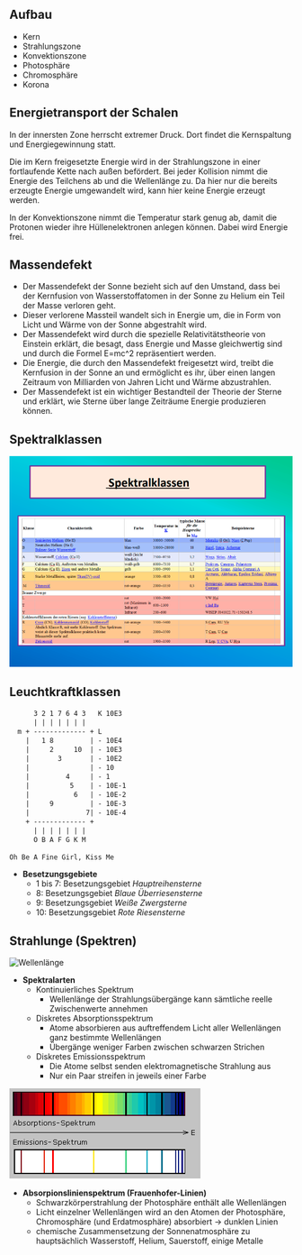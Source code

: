 ## Aufbau

- Kern
- Strahlungszone
- Konvektionszone
- Photosphäre
- Chromosphäre
- Korona

## Energietransport der Schalen

In der innersten Zone herrscht extremer Druck. Dort findet die Kernspaltung und Energiegewinnung statt.

Die im Kern freigesetzte Energie wird in der Strahlungszone in einer fortlaufende Kette nach außen befördert. Bei jeder Kollision nimmt die Energie des Teilchens ab und die Wellenlänge zu. Da hier nur die bereits erzeugte Energie umgewandelt wird, kann hier keine Energie erzeugt werden.

In der Konvektionszone nimmt die Temperatur stark genug ab, damit die Protonen wieder ihre Hüllenelektronen anlegen können. Dabei wird Energie frei.

## Massendefekt

-   Der Massendefekt der Sonne bezieht sich auf den Umstand, dass bei der Kernfusion von Wasserstoffatomen in der Sonne zu Helium ein Teil der Masse verloren geht.
-   Dieser verlorene Massteil wandelt sich in Energie um, die in Form von Licht und Wärme von der Sonne abgestrahlt wird.
-   Der Massendefekt wird durch die spezielle Relativitätstheorie von Einstein erklärt, die besagt, dass Energie und Masse gleichwertig sind und durch die Formel E=mc^2 repräsentiert werden.
-   Die Energie, die durch den Massendefekt freigesetzt wird, treibt die Kernfusion in der Sonne an und ermöglicht es ihr, über einen langen Zeitraum von Milliarden von Jahren Licht und Wärme abzustrahlen.
-   Der Massendefekt ist ein wichtiger Bestandteil der Theorie der Sterne und erklärt, wie Sterne über lange Zeiträume Energie produzieren können.

## Spektralklassen

![Spektralklassen](../Working%20Materials/Sonne/Spektralklassen.png)

## Leuchtkraftklassen

~~~
	  3 2 1 7 6 4 3	  K 10E3	
	  |	| | | | | |				
  m	+ ------------- + L			
	|	1 8			| - 10E4	
	|	  2		10	| - 10E3	
	|	  	3		| - 10E2	
	|				| - 10		
	|		  4		| - 1		
	|		   5	| - 10E-1	
	|			6	| - 10E-2	
	|	  9			| - 10E-3	
	|			   7| - 10E-4	
	+ ------------- + 			
	  | | | | | | |				
	  O B A F G K M				
~~~

`Oh Be A Fine Girl, Kiss Me`

- **Besetzungsgebiete**
	- 1 bis 7: Besetzungsgebiet *Hauptreihensterne*
	- 8: Besetzungsgebiet *Blaue Überriesensterne*
	- 9: Besetzungsgebiet *Weiße Zwergsterne*
	- 10: Besetzungsgebiet *Rote Riesensterne*

## Strahlunge (Spektren)

![Wellenlänge](../Working%20Materials/Sonne/Wellenlänge.png)

- **Spektralarten**
	- Kontinuierliches Spektrum
		- Wellenlänge der Strahlungsübergänge kann sämtliche reelle Zwischenwerte annehmen
	- Diskretes Absorptionsspektrum
		- Atome absorbieren aus auftreffendem Licht aller Wellenlängen ganz bestimmte Wellenlängen
		- Übergänge weniger Farben zwischen schwarzen Strichen
	- Diskretes Emissionsspektrum
		- Die Atome selbst senden elektromagnetische Strahlung aus
		- Nur ein Paar streifen in jeweils einer Farbe

![Absorptions- und Emissions-Spektrum](../Working%20Materials/Sonne/Absorptions-%20und%20Emissions-Spektrum.png)

- **Absorpionslinienspektrum (Frauenhofer-Linien)**
	- Schwarzkörperstrahlung der Photosphäre enthält alle Wellenlängen
	- Licht einzelner Wellenlängen wird an den Atomen der Photosphäre, Chromosphäre (und Erdatmosphäre) absorbiert → dunklen Linien
	- chemische Zusammensetzung der Sonnenatmosphäre zu hauptsächlich Wasserstoff, Helium, Sauerstoff, einige Metalle